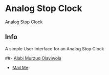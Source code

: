 # Analog Stop Clock

Analog Stop Clock

## Info

A simple User Interface for an Analog Stop Clock

##- [Alabi Murzuq Olayiwola](mailto:murzuqalabi@gmail.com)
- [Mail Me ](mailto:murzuqalabi@gmail.com)

